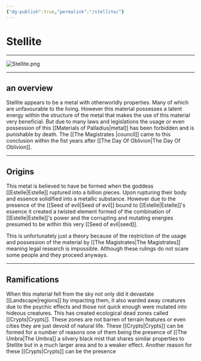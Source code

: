 ```yaml
---
{"dg-publish":true,"permalink":"/stellite/"}
---
```



# Stellite
***

![Stellite.png](/img/user/Stellite.png)
***

## an overview

Stellite appears to be a metal with otherworldly properties. Many of which are unfavourable to the living. However this material possesses a latent energy within the structure of the metal that makes the use of this material very beneficial. But due to many laws and legislations the usage or even possession of this [[Materials of Palladius\|metal]] has been forbidden and is punishable by death. The [[The Magistrates \|council]] came to this conclusion within the fist years after  [[The Day Of Oblivion\|The Day Of Oblivion]]. 
***
## Origins

This metal is believed to have be formed when the goddess [[Estelle\|Estelle]] ruptured into a billion pieces. Upon rupturing their body and essence solidified into a metallic substance. However due to the presence of the [[Seed of evil\|Seed of evil]] bound to [[Estelle\|Estelle]]'s essence it created a twisted element formed of the combination of [[Estelle\|Estelle]]'s power and the corrupting and mutating energies presumed to be within this very [[Seed of evil\|seed]]. 

This is unfortunately just a  theory because of the restriction of the usage and possession of the material by [[The Magistrates\|The Magistrates]] meaning legal research is impossible. Although these rulings do not scare some people and they proceed anyways.
***
## Ramifications

When this material fell from the sky not only did it devastate [[Landscape\|regions]] by impacting them, it also warded away creatures due to the psychic effects and those not quick enough were mutated into hideous creatures. This has created ecological dead zones called [[Crypts\|Crypts]]. These zones are not barren of terrain features or even cities they are just devoid of natural life. These [[Crypts\|Crypts]] can be formed for a number of reasons one of them being the presence of [[The Umbra\|The Umbra]] a silvery black mist that shares similar properties to Stellite but in a much larger area and to a weaker effect. Another reason for these [[Crypts\|Crypts]] can be the presence  
